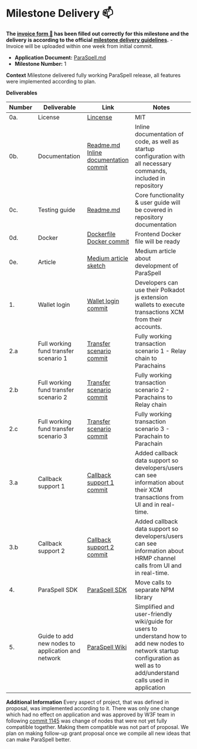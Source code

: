 
﻿
# Milestone Delivery :mailbox:


**The [invoice form :pencil:](https://docs.google.com/forms/d/e/1FAIpQLSfmNYaoCgrxyhzgoKQ0ynQvnNRoTmgApz9NrMp-hd8mhIiO0A/viewform) has been filled out correctly for this milestone and the delivery is according to the official [milestone delivery guidelines](https://github.com/w3f/Grants-Program/blob/master/docs/milestone-deliverables-guidelines.md).**   - Invoice will be uploaded within one week from initial commit.

* **Application Document:** [ParaSpell.md](https://github.com/w3f/Grants-Program/blob/master/applications/ParaSpell.md)
* **Milestone Number:** 1

**Context** 
Milestone delivered fully working ParaSpell release, all features were implemented according to plan.

**Deliverables**


| Number | Deliverable | Link | Notes |
| ------------- | ------------- | ------------- |------------- |
| 0a. | License |[Lincense](https://github.com/dudo50/ParaSpell/blob/main/LICENCE)| MIT| 
| 0b.  | Documentation |[Readme.md](https://github.com/dudo50/ParaSpell/blob/main/README.md) <br >[Inline documentation commit](https://github.com/dudo50/ParaSpell/commit/2fb7b9c2a4bf6bf9602abced3f5662be96f2bc65)| Inline documentation of code, as well as startup  configuration with all necessary commands, included in repository| 
| 0c.  | Testing guide |[Readme.md](https://github.com/dudo50/ParaSpell/blob/main/README.md)| Core functionality & user guide will be covered in repository documentation| 
| 0d.  | Docker |[Dockerfile](https://github.com/dudo50/ParaSpell/blob/main/Dockerfile) [Docker commit](https://github.com/dudo50/ParaSpell/commit/cbb8a0a50a38825dd844336d24fd74ad8b223501)| Frontend Docker file will be ready| 
| 0e.  | Article |[Medium article sketch](https://medium.com/@dudo50/66f32b6fe9eb)| Medium article about development of ParaSpell| 
| 1.  | Wallet login |[Wallet login commit](https://github.com/dudo50/ParaSpell/commit/116e0eef5a64d904d6224eb1e49eff72040faf4e)| Developers can use their Polkadot js extension wallets to execute transactions XCM from their accounts.| 
| 2.a  | Full working fund transfer scenario 1 |[Transfer scenario commit](https://github.com/dudo50/ParaSpell/commit/7d254b1b6d052f71d55450c51ca2a2b01668a12b)| Fully working transaction  scenario 1 - Relay chain to Parachains| 
| 2.b  | Full working fund transfer scenario 2 |[Transfer scenario commit](https://github.com/dudo50/ParaSpell/commit/7d254b1b6d052f71d55450c51ca2a2b01668a12b)| Fully working transaction  scenario 2 - Parachains to Relay chain| 
| 2.c  | Full working fund transfer scenario 3 |[Transfer scenario commit](https://github.com/dudo50/ParaSpell/commit/7d254b1b6d052f71d55450c51ca2a2b01668a12b)| Fully working transaction  scenario 3 - Parachain to Parachain| 
| 3.a  | Callback support 1 |[Callback support 1 commit](https://github.com/dudo50/ParaSpell/commit/6b8fa74ff06268356674e634e34bb03090a0c9c7)| Added callback data support so developers/users can see information about their XCM transactions from UI and in real-time.| 
| 3.b  | Callback support 2 |[Callback support 2 commit](https://github.com/dudo50/ParaSpell/commit/e5d9652db32f1ab5e720b93492fc7b3387917948)| Added callback data support so developers/users can see information about HRMP channel calls from UI and in real-time.| 
| 4.  | ParaSpell SDK |[ParaSpell SDK](https://github.com/ParaSpell/sdk)| Move calls to separate NPM library| 
| 5.  | Guide to add new nodes to application and network |[ParaSpell Wiki](https://github.com/dudo50/ParaSpell/wiki)| Simplified and user-friendly wiki/guide for users to understand how to add new nodes to network startup configuration as well as to add/understand calls used in application| 

**Additional Information**
Every aspect of project, that was defined in proposal, was implemented according to it. There was only one change which had no effect on application and was approved by W3F team in following [commit 1145](https://github.com/w3f/Grants-Program/pull/1145) was change of nodes that were not yet fully compatible together. Making them compatible was not part of proposal. We plan on making follow-up grant proposal once we compile all new ideas that can make ParaSpell better.

